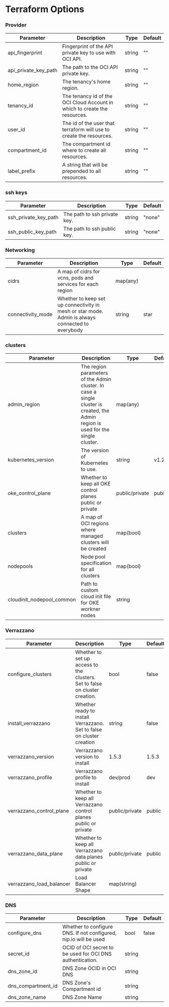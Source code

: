 # Terraform Options

### Provider

| Parameter | Description | Type        | Default |
| --------- | ----------- | ----------- | ------- |
| api_fingerprint | Fingerprint of the API private key to use with OCI API. | string | "" |
| api_private_key_path | The path to the OCI API private key. | string | "" |
| home_region | The tenancy's home region. | string | "" |
| tenancy_id | The tenancy id of the OCI Cloud Account in which to create the resources. | string | "" |
| user_id | The id of the user that terraform will use to create the resources. | string | "" |
| compartment_id | The compartment id where to create all resources. | string | "" |
| label_prefix | A string that will be prepended to all resources. | string | "" |

### ssh keys

| Parameter | Description | Type        | Default |
| --------- | ----------- | ----------- | ------- |
| ssh_private_key_path | The path to ssh private key. | string | "none" |
| ssh_public_key_path | The path to ssh public key. | string | "none" |

### Networking

| Parameter | Description | Type        | Default |
| --------- | ----------- | ----------- | ------- |
| cidrs | A map of cidrs for vcns, pods and services for each region | map(any)| |
| connectivity_mode | Whether to keep set up connectivity in mesh or star mode. Admin is always connected to everybody | string | star |


### clusters

| Parameter | Description | Type        | Default |
| --------- | ----------- | ----------- | ------- |
| admin_region | The region parameters of the Admin cluster. In case a single cluster is created, the Admin region is used for the single cluster. | map(any)| |
| kubernetes_version | The version of Kubernetes to use. | string | v1.24.1 |
| oke_control_plane | Whether to keep all OKE control planes public or private | public/private | public |
| clusters | A map of OCI regions where managed clusters will be created | map(bool) |  |
| nodepools | Node pool specification for all clusters | map(bool) |  |
| cloudinit_nodepool_common | Path to custom cloud init file for OKE workner nodes | string |  |

### Verrazzano

| Parameter | Description | Type        | Default |
| --------- | ----------- | ----------- | ------- |
| configure_clusters | Whether to set up access to the clusters. Set to false on cluster creation. | bool | false |
| install_verrazzano | Whether ready to install Verrazzano. Set to false on cluster creation | string | false |
| verrazzano_version | Verrazzano version to install | 1.5.3 | 1.5.3 |
| verrazzano_profile | Verrazzano profile to install | dev/prod | dev |
| verrazzano_control_plane | Whether to keep all Verrazzano control planes public or private | public/private | public |
| verrazzano_data_plane | Whether to keep all Verrazzano data planes public or private | public/private | public |
| verrazzano_load_balancer | Load Balancer Shape | map(string) |  |

### DNS

| Parameter | Description | Type        | Default |
| --------- | ----------- | ----------- | ------- |
| configure_dns | Whether to configure DNS. If not configured, nip.io will be used | bool | false |
| secret_id | OCID of OCI secret to be used for OCI DNS authentication. | string |  |
| dns_zone_id | DNS Zone OCID in OCI DNS | string |  |
| dns_compartment_id | DNS Zone's Compartment id | string |  |
| dns_zone_name | DNS Zone Name | string |  |

